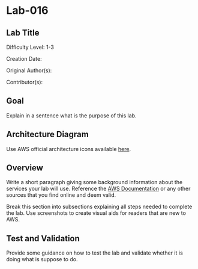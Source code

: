 # Lab-016

## Lab Title

Difficulty Level: 1-3

Creation Date:

Original Author(s):

Contributor(s):

## Goal
Explain in a sentence what is the purpose of this lab.

## Architecture Diagram
Use AWS official architecture icons available [here](https://aws.amazon.com/architecture/icons/).

## Overview
Write a short paragraph giving some background information about the services your lab will use. Reference the [AWS Documentation](https://docs.aws.amazon.com/index.html) or any other sources that you find online and deem valid.

Break this section into subsections explaining all steps needed to complete the lab. Use screenshots to create visual aids for readers that are new to AWS.

## Test and Validation
Provide some guidance on how to test the lab and validate whether it is doing what is suppose to do.
